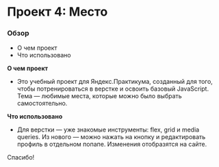 # Проект 4: Место

### Обзор

* О чем проект
* Что использовано

**О чем проект**

* Это учебный проект для Яндекс.Практикума, созданный для того, чтобы потренироваться в верстке и освоить базовый JavaScript.
Тема — любимые места, которые можно было выбрать самостоятельно.

**Что использовано**

* Для верстки — уже знакомые инструменты: flex, grid и media queries.
Из нового — можно нажать на кнопку и редактировать профиль в отдельном попапе. Изменения отобразятся на сайте.

Спасибо!
